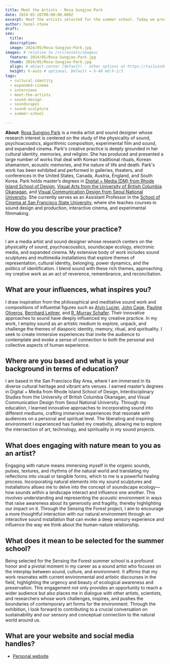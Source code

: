 ```yaml
---
title: Meet the Artists - Rosa Sungjoo Park
date: 2024-05-26T08:00:00.000Z
excerpt: Meet the artists selected for the summer school. Today we present the work of Rosa Sungjoo Park.
author: hazel-stone
draft: 
seo:
  title:
  description:
  image: 2024/05/Rosa-Sungjoo-Park.jpg
images: # relative to /src/assets/images/
  feature: 2024/05/Rosa-Sungjoo-Park.jpg
  thumb: 2024/05/Rosa-Sungjoo-Park.jpg
  align: # object-center (default) - other options at https://tailwindcss.com/docs/object-position
  height: h-auto # optional. Default = h-48 md:h-1/3
tags:
  - cultural-identity
  - expanded-cinema
  - interviews
  - meet-the-artists
  - sound-design
  - soundscapes
  - sound-sculpture
  - summer-school

---
```


**About**: [Rosa Sungjoo Park](https://www.rosapark.org/) is a media artist and sound designer whose research interest is centered on the study of the physicality of sound, psychoacoustics, algorithmic composition, experimental film and sound, and expanded cinema. Park's creative practice is deeply grounded in her cultural identity, memories, and religion. She has produced and presented a large number of works that deal with Korean traditional rituals, Korean shamanism, acoustic memories, and the nature of life and death. Park's work has been exhibited and performed in galleries, theaters, and conferences in the United States, Canada, Austria, England, and South Korea. Park holds master’s degrees in [Digital + Media (DM) from Rhode Island School of Design](https://www.risd.edu/academics/digital-media/masters-program), [Visual Arts from the University of British Columbia Okanagan](https://fccs.ok.ubc.ca/degrees-programs/graduate/fine-arts/), and [Visual Communication Design from Seoul National University](https://art.snu.ac.kr/en/category/design-en/). She currently serves as an Assistant Professor in the [School of Cinema at San Francisco State University](https://cinema.sfsu.edu/), where she teaches courses in sound design and production, interactive cinema, and experimental filmmaking. 


## How do you describe your practice?

I am a media artist and sound designer whose research centers on the physicality of sound, psychoacoustics, soundscape ecology, electronic media, and expanded cinema. My extensive body of work includes sound sculptures and multimedia installations that explore themes of representation, cultural identity, belonging, power dynamics, and the politics of identification. I blend sound with these rich themes, approaching my creative work as an act of reverence, remembrance, and reconciliation.


## What are your influences, what inspires you?

I draw inspiration from the philosophical and meditative sound work and compositions of influential figures such as [Alvin Lucier](https://en.wikipedia.org/wiki/Alvin_Lucier), [John Cage](https://en.wikipedia.org/wiki/John_Cage), [Pauline Oliveros](https://en.wikipedia.org/wiki/Pauline_Oliveros), [Bernhard Leitner](https://www.bernhardleitner.com/en), and [R. Murray Schafer](https://en.wikipedia.org/wiki/R._Murray_Schafer). Their innovative approaches to sound have deeply influenced my creative practice. In my work, I employ sound as an artistic medium to explore, unpack, and challenge the themes of diasporic identity, memory, ritual, and spirituality. I seek to create immersive experiences that invite the audience to contemplate and evoke a sense of connection to both the personal and collective aspects of human experience.

## Where are you based and what is your background in terms of education?

I am based in the San Francisco Bay Area, where I am immersed in its diverse cultural heritage and vibrant arts venues. I earned master’s degrees in Digital + Media from Rhode Island School of Design, Interdisciplinary Studies from the University of British Columbia Okanagan, and Visual Communication Design from Seoul National University. Through my education, I learned innovative approaches to incorporating sound into different mediums, crafting immersive experiences that resonate with audiences on a personal and spiritual level. The liberating and inspiring environment I experienced has fueled my creativity, allowing me to explore the intersection of art, technology, and spirituality in my sound projects.

## What does engaging with nature mean to you as an artist?

Engaging with nature means immersing myself in the organic sounds, pulses, textures, and rhythms of the natural world and translating my reflections into visual or tangible forms, which to me is a powerful healing process. Incorporating natural elements into my sound sculptures and installations allows me to delve into the concept of soundscape ecology—how sounds within a landscape interact and influence one another. This involves understanding and representing the acoustic environment in ways that raise awareness about its generosity and fragility, thereby highlighting our impact on it. Through the Sensing the Forest project, I aim to encourage a more thoughtful interaction with our natural environment through an interactive sound installation that can evoke a deep sensory experience and influence the way we think about the human-nature relationship.

## What does it mean to be selected for the summer school?

Being selected for the Sensing the Forest summer school is a profound honor and a pivotal moment in my career as a sound artist who focuses on the interplay between sound, culture, and environment. It affirms that my work resonates with current environmental and artistic discourses in the field, highlighting the urgency and beauty of ecological awareness and preservation. This engagement not only provides an opportunity to reach a wider audience but also places me in dialogue with other artists, scientists, and researchers whose work challenges, inspires, and pushes the boundaries of contemporary art forms for the environment. Through the exhibition, I look forward to contributing to a crucial conversation on sustainability and our sensory and conceptual connection to the natural world around us.

## What are your website and social media handles?

* [Personal website](https://www.rosapark.org/)

